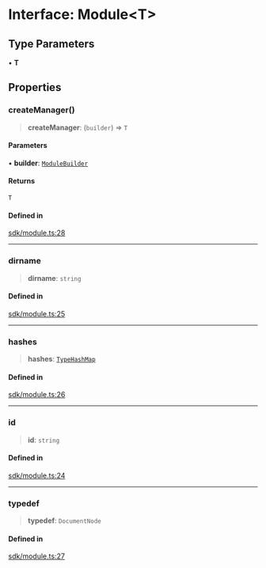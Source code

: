 # Interface: Module\<T\>

## Type Parameters

• **T**

## Properties

### createManager()

> **createManager**: (`builder`) => `T`

#### Parameters

• **builder**: [`ModuleBuilder`](../classes/ModuleBuilder.md)

#### Returns

`T`

#### Defined in

[sdk/module.ts:28](https://github.com/andreisergiu98/baeta/blob/4c16a2c8fa14b6d48e42b6a2c2893542bd64b987/packages/core/sdk/module.ts#L28)

***

### dirname

> **dirname**: `string`

#### Defined in

[sdk/module.ts:25](https://github.com/andreisergiu98/baeta/blob/4c16a2c8fa14b6d48e42b6a2c2893542bd64b987/packages/core/sdk/module.ts#L25)

***

### hashes

> **hashes**: [`TypeHashMap`](../type-aliases/TypeHashMap.md)

#### Defined in

[sdk/module.ts:26](https://github.com/andreisergiu98/baeta/blob/4c16a2c8fa14b6d48e42b6a2c2893542bd64b987/packages/core/sdk/module.ts#L26)

***

### id

> **id**: `string`

#### Defined in

[sdk/module.ts:24](https://github.com/andreisergiu98/baeta/blob/4c16a2c8fa14b6d48e42b6a2c2893542bd64b987/packages/core/sdk/module.ts#L24)

***

### typedef

> **typedef**: `DocumentNode`

#### Defined in

[sdk/module.ts:27](https://github.com/andreisergiu98/baeta/blob/4c16a2c8fa14b6d48e42b6a2c2893542bd64b987/packages/core/sdk/module.ts#L27)
